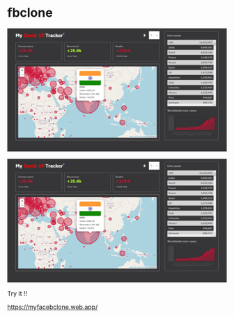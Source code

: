 # fbclone

![alt tag](https://github.com/nvn5aharan/mycovid-tracker/blob/main/Screenshot%20(4).png)

![alt tag](https://github.com/nvn5aharan/mycovid-tracker/blob/main/Screenshot%20(4).png)

Try it !!

https://myfacebclone.web.app/

